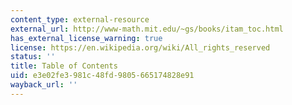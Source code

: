 ```yaml
---
content_type: external-resource
external_url: http://www-math.mit.edu/~gs/books/itam_toc.html
has_external_license_warning: true
license: https://en.wikipedia.org/wiki/All_rights_reserved
status: ''
title: Table of Contents
uid: e3e02fe3-981c-48fd-9805-665174828e91
wayback_url: ''
---
```

